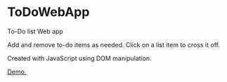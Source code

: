 # ToDoWebApp
To-Do list Web app

Add and remove to-do items as needed. Click on a list item to cross it off.

Created with JavaScript using DOM manipulation.

[Demo.](https://rclodeca.github.io/ToDoWebApp/)
